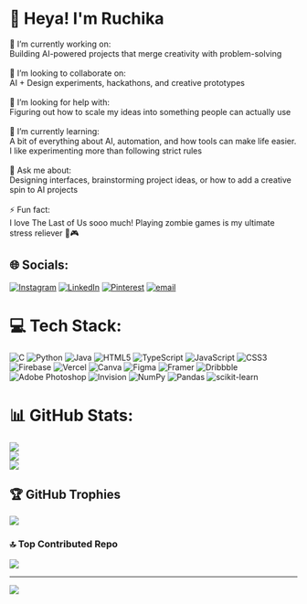 # 💫 Heya! I'm Ruchika
🔭 I’m currently working on:<br>Building AI-powered projects that merge creativity with problem-solving<br><br>👯 I’m looking to collaborate on:<br>AI + Design experiments, hackathons, and creative prototypes<br><br>🤝 I’m looking for help with:<br>Figuring out how to scale my ideas into something people can actually use<br><br>🌱 I’m currently learning:<br>A bit of everything about AI, automation, and how tools can make life easier. I like experimenting more than following strict rules<br><br>💬 Ask me about:<br>Designing interfaces, brainstorming project ideas, or how to add a creative spin to AI projects<br><br>⚡ Fun fact:<br>I love The Last of Us sooo much! Playing zombie games is my ultimate stress reliever 🧟🎮


## 🌐 Socials:
[![Instagram](https://img.shields.io/badge/Instagram-%23E4405F.svg?logo=Instagram&logoColor=white)](https://instagram.com/rurulxvz) [![LinkedIn](https://img.shields.io/badge/LinkedIn-%230077B5.svg?logo=linkedin&logoColor=white)](https://linkedin.com/in/ruchikaclal) [![Pinterest](https://img.shields.io/badge/Pinterest-%23E60023.svg?logo=Pinterest&logoColor=white)](https://pinterest.com/zombieluvbot) [![email](https://img.shields.io/badge/Email-D14836?logo=gmail&logoColor=white)](mailto:ruchikalal2004@gmail.com) 

# 💻 Tech Stack:
![C](https://img.shields.io/badge/c-%2300599C.svg?style=for-the-badge&logo=c&logoColor=white) ![Python](https://img.shields.io/badge/python-3670A0?style=for-the-badge&logo=python&logoColor=ffdd54) ![Java](https://img.shields.io/badge/java-%23ED8B00.svg?style=for-the-badge&logo=openjdk&logoColor=white) ![HTML5](https://img.shields.io/badge/html5-%23E34F26.svg?style=for-the-badge&logo=html5&logoColor=white) ![TypeScript](https://img.shields.io/badge/typescript-%23007ACC.svg?style=for-the-badge&logo=typescript&logoColor=white) ![JavaScript](https://img.shields.io/badge/javascript-%23323330.svg?style=for-the-badge&logo=javascript&logoColor=%23F7DF1E) ![CSS3](https://img.shields.io/badge/css3-%231572B6.svg?style=for-the-badge&logo=css3&logoColor=white) ![Firebase](https://img.shields.io/badge/firebase-%23039BE5.svg?style=for-the-badge&logo=firebase) ![Vercel](https://img.shields.io/badge/vercel-%23000000.svg?style=for-the-badge&logo=vercel&logoColor=white) ![Canva](https://img.shields.io/badge/Canva-%2300C4CC.svg?style=for-the-badge&logo=Canva&logoColor=white) ![Figma](https://img.shields.io/badge/figma-%23F24E1E.svg?style=for-the-badge&logo=figma&logoColor=white) ![Framer](https://img.shields.io/badge/Framer-black?style=for-the-badge&logo=framer&logoColor=blue) ![Dribbble](https://img.shields.io/badge/Dribbble-EA4C89?style=for-the-badge&logo=dribbble&logoColor=white) ![Adobe Photoshop](https://img.shields.io/badge/adobe%20photoshop-%2331A8FF.svg?style=for-the-badge&logo=adobe%20photoshop&logoColor=white) ![Invision](https://img.shields.io/badge/invision-FF3366?style=for-the-badge&logo=invision&logoColor=white) ![NumPy](https://img.shields.io/badge/numpy-%23013243.svg?style=for-the-badge&logo=numpy&logoColor=white) ![Pandas](https://img.shields.io/badge/pandas-%23150458.svg?style=for-the-badge&logo=pandas&logoColor=white) ![scikit-learn](https://img.shields.io/badge/scikit--learn-%23F7931E.svg?style=for-the-badge&logo=scikit-learn&logoColor=white)
# 📊 GitHub Stats:
![](https://github-readme-stats.vercel.app/api?username=RuchikaCLal&theme=neon&hide_border=true&include_all_commits=false&count_private=false)<br/>
![](https://nirzak-streak-stats.vercel.app/?user=RuchikaCLal&theme=neon&hide_border=true)<br/>
![](https://github-readme-stats.vercel.app/api/top-langs/?username=RuchikaCLal&theme=neon&hide_border=true&include_all_commits=false&count_private=false&layout=compact)

## 🏆 GitHub Trophies
![](https://github-profile-trophy.vercel.app/?username=RuchikaCLal&theme=radical&no-frame=true&no-bg=true&margin-w=4)

### 🔝 Top Contributed Repo
![](https://github-contributor-stats.vercel.app/api?username=RuchikaCLal&limit=5&theme=neon&combine_all_yearly_contributions=true)

---
[![](https://visitcount.itsvg.in/api?id=RuchikaCLal&icon=5&color=1)](https://visitcount.itsvg.in)

<!-- Proudly created with GPRM ( https://gprm.itsvg.in ) -->
